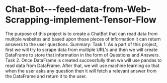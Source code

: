 # Chat-Bot---feed-data-from-Web-Scrapping-implement-Tensor-Flow
The purpose of this project is to create a ChatBot that can read data from multiple websites and based upon those pieces of information it can return answers to the user questions.  Summary:  Task 1: As a part of this project, first we will try to scrape data from multiple URL's and then we will create DataFrame to store that information in the form of Questions and Answers.  Task 2. Once DataFrame is created successfully then we will use pandas to read data from DataFrame. After that, we will use machine learning so that when the user asks any question then it will fetch a relevant answer from the DataFrame and return it to the user.
